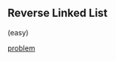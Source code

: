 ## Reverse Linked List
(easy)

<a href="https://leetcode.com/problems/reverse-linked-list/">problem</a>
